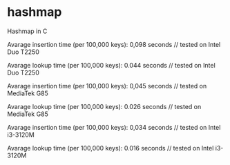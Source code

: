 # hashmap
Hashmap in C

Avarage insertion time (per 100,000 keys): 0,098 seconds // tested on Intel Duo T2250

Avarage lookup time (per 100,000 keys): 0.044 seconds // tested on Intel Duo T2250

Avarage insertion time (per 100,000 keys): 0,045 seconds // tested on MediaTek G85

Avarage lookup time (per 100,000 keys): 0.026 seconds // tested on MediaTek G85

Avarage insertion time (per 100,000 keys): 0,034 seconds // tested on Intel i3-3120M

Avarage lookup time (per 100,000 keys): 0.016 seconds // tested on Intel i3-3120M


